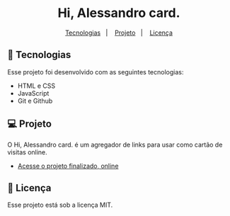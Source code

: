 <h1 align="center"> Hi, Alessandro card. </h1>

<p align="center">
  <a href="#-tecnologias">Tecnologias</a>&nbsp;&nbsp;&nbsp;|&nbsp;&nbsp;&nbsp;
  <a href="#-projeto">Projeto</a>&nbsp;&nbsp;&nbsp;|&nbsp;&nbsp;&nbsp;
  <a href="#memo-licença">Licença</a>
</p>

## 🚀 Tecnologias

Esse projeto foi desenvolvido com as seguintes tecnologias:

- HTML e CSS
- JavaScript
- Git e Github

## 💻 Projeto

O Hi, Alessandro card. é um agregador de links para usar como cartão de visitas online.

- [Acesse o projeto finalizado, online](https://alvesalejr.github.io/projetinho-card/)

## :memo: Licença

Esse projeto está sob a licença MIT.
